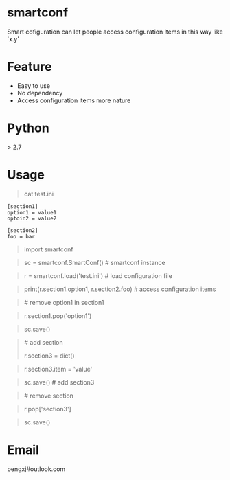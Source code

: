 # smartconf
Smart cofiguration can let people access configuration items in this way like 'x.y' 

# Feature

- Easy to use
- No dependency
- Access configuration items more nature

# Python
  \> 2.7

# Usage
> cat test.ini

    [section1]
	option1 = value1
	optoin2 = value2
	
	[section2]
	foo = bar

> import smartconf

> sc = smartconf.SmartConf()   # smartconf instance

> r = smartconf.load('test.ini')  # load configuration file

> print(r.section1.option1, r.section2.foo)  # access configuration items

> \# remove option1 in section1

> r.section1.pop('option1')   

> sc.save()

> \# add section
> 
> r.section3 = dict()

> r.section3.item = 'value'

> sc.save()  # add section3

> \# remove section

> r.pop['section3']

> sc.save()


# Email
pengxj#outlook.com
